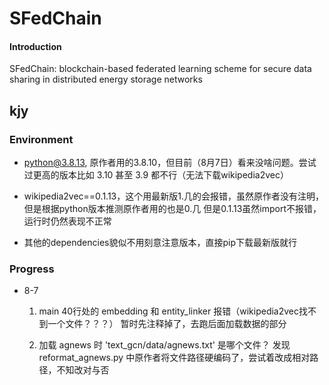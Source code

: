# SFedChain

#### Introduction
SFedChain: blockchain-based federated learning scheme for secure data sharing in distributed energy storage networks

## kjy

### Environment

- python@3.8.13, 原作者用的3.8.10，但目前（8月7日）看来没啥问题。尝试过更高的版本比如 3.10 甚至 3.9 都不行（无法下载wikipedia2vec）

- wikipedia2vec==0.1.13，这个用最新版1.几的会报错，虽然原作者没有注明，但是根据python版本推测原作者用的也是0.几
    但是0.1.13虽然import不报错，运行时仍然表现不正常

- 其他的dependencies貌似不用刻意注意版本，直接pip下载最新版就行

### Progress

- 8-7
    1. main 40行处的 embedding 和 entity_linker
       报错（wikipedia2vec找不到一个文件？？？）
       暂时先注释掉了，去跑后面加载数据的部分

    2. 加载 agnews 时 'text_gcn/data/agnews.txt' 是哪个文件？
       发现 reformat_agnews.py
       中原作者将文件路径硬编码了，尝试着改成相对路径，不知改对与否

